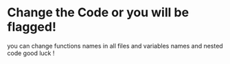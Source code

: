 # Change the Code or you will be flagged!
you can change functions names in all files
and variables names and nested code 
good luck !